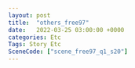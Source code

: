 ```yaml
---
layout: post
title:  "others_free97"
date:   2022-03-25 03:00:00 +0000
categories: Etc
Tags: Story Etc
SceneCode: ["scene_free97_q1_s20"]
---
```

